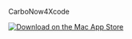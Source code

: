 CarboNow4Xcode

[![Download on the Mac App Store](https://developer.apple.com/app-store/marketing/guidelines/images/badge-download-on-the-mac-app-store.svg)](https://itunes.apple.com/us/app/carbon-now-sh-for-xcode/id1451973144)
